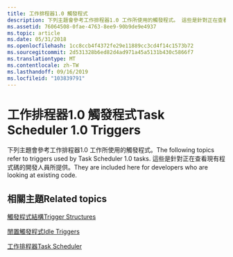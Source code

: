 ```yaml
---
title: 工作排程器1.0 觸發程式
description: 下列主題會參考工作排程器1.0 工作所使用的觸發程式。 這些是針對正在查看現有程式碼的開發人員所提供。
ms.assetid: 76064508-0fae-4763-8ee9-90b9de9e4937
ms.topic: article
ms.date: 05/31/2018
ms.openlocfilehash: 1cc8ccb4f4372fe29e11889cc3cd4f14c1573b72
ms.sourcegitcommit: 2d531328b6ed82d4ad971a45a5131b430c5866f7
ms.translationtype: MT
ms.contentlocale: zh-TW
ms.lasthandoff: 09/16/2019
ms.locfileid: "103839791"
---
```

# <a name="task-scheduler-10-triggers"></a><span data-ttu-id="57b3d-104">工作排程器1.0 觸發程式</span><span class="sxs-lookup"><span data-stu-id="57b3d-104">Task Scheduler 1.0 Triggers</span></span>

<span data-ttu-id="57b3d-105">下列主題會參考工作排程器1.0 工作所使用的觸發程式。</span><span class="sxs-lookup"><span data-stu-id="57b3d-105">The following topics refer to triggers used by Task Scheduler 1.0 tasks.</span></span> <span data-ttu-id="57b3d-106">這些是針對正在查看現有程式碼的開發人員所提供。</span><span class="sxs-lookup"><span data-stu-id="57b3d-106">They are included here for developers who are looking at existing code.</span></span>

## <a name="related-topics"></a><span data-ttu-id="57b3d-107">相關主題</span><span class="sxs-lookup"><span data-stu-id="57b3d-107">Related topics</span></span>

<dl> <dt>

[<span data-ttu-id="57b3d-108">觸發程式結構</span><span class="sxs-lookup"><span data-stu-id="57b3d-108">Trigger Structures</span></span>](trigger-structures.md)
</dt> <dt>

[<span data-ttu-id="57b3d-109">閒置觸發程式</span><span class="sxs-lookup"><span data-stu-id="57b3d-109">Idle Triggers</span></span>](idle-triggers.md)
</dt> <dt>

[<span data-ttu-id="57b3d-110">工作排程器</span><span class="sxs-lookup"><span data-stu-id="57b3d-110">Task Scheduler</span></span>](task-scheduler-start-page.md)
</dt> </dl>

 

 




